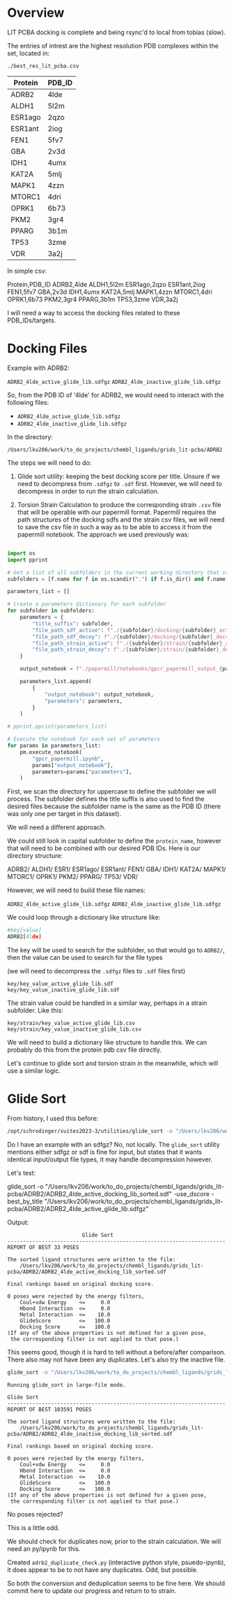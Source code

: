 # Overview 

LIT PCBA docking is complete and being rsync'd to local from tobias (slow). 

The entries of intrest are the highest resolution PDB complexes within the set, located in: 

`./best_res_lit_pcba.csv` 

| Protein  | PDB_ID |
|----------|--------|
| ADRB2    | 4lde   |
| ALDH1    | 5l2m   |
| ESR1ago  | 2qzo   |
| ESR1ant  | 2iog   |
| FEN1     | 5fv7   |
| GBA      | 2v3d   |
| IDH1     | 4umx   |
| KAT2A    | 5mlj   |
| MAPK1    | 4zzn   |
| MTORC1   | 4dri   |
| OPRK1    | 6b73   |
| PKM2     | 3gr4   |
| PPARG    | 3b1m   |
| TP53     | 3zme   |
| VDR      | 3a2j   |

In simple csv: 

Protein,PDB_ID
ADRB2,4lde
ALDH1,5l2m
ESR1ago,2qzo
ESR1ant,2iog
FEN1,5fv7
GBA,2v3d
IDH1,4umx
KAT2A,5mlj
MAPK1,4zzn
MTORC1,4dri
OPRK1,6b73
PKM2,3gr4
PPARG,3b1m
TP53,3zme
VDR,3a2j

I will need a way to access the docking files related to these PDB_IDs/targets. 

# Docking Files 

Example with ADRB2: 

`ADRB2_4lde_active_glide_lib.sdfgz`
`ADRB2_4lde_inactive_glide_lib.sdfgz`

So, from the PDB ID of '4lde' for ADRB2, we would need to interact with the following files: 
- `ADRB2_4lde_active_glide_lib.sdfgz`
- `ADRB2_4lde_inactive_glide_lib.sdfgz`

In the directory: 

`/Users/lkv206/work/to_do_projects/chembl_ligands/grids_lit-pcba/ADRB2`

The steps we will need to do: 

1. Glide sort utility: keeping the best docking score per title. Unsure if we need to decompress from `.sdfgz` to `.sdf` first. However, we will need to decompress in order to run the strain calculation. 

2. Torsion Strain Calculation to produce the corresponding strain `.csv` file that will be operable with our papermill format. Papermill requires the path structures of the docking sdfs and the strain csv files, we will need to save the csv file in such a way as to be able to access it from the papermill notebook. The approach we used previously was: 

```py

import os
import pprint

# Get a list of all subfolders in the current working directory that start with a capital letter
subfolders = [f.name for f in os.scandir(".") if f.is_dir() and f.name[0].isupper()]

parameters_list = []

# Create a parameters dictionary for each subfolder
for subfolder in subfolders:
    parameters = {
        "title_suffix": subfolder,
        "file_path_sdf_active": f"./{subfolder}/docking/{subfolder}_active_docking_lib_sorted.sdf",
        "file_path_sdf_decoy": f"./{subfolder}/docking/{subfolder}_decoy_docking_lib_sorted.sdf",
        "file_path_strain_active": f"./{subfolder}/strain/{subfolder}_active_docking_lib_sorted.csv",
        "file_path_strain_decoy": f"./{subfolder}/strain/{subfolder}_decoy_docking_lib_sorted.csv",
    }

    output_notebook = f"./papermill/notebooks/gpcr_papermill_output_{parameters['title_suffix']}.ipynb"

    parameters_list.append(
        {
            "output_notebook": output_notebook,
            "parameters": parameters,
        }
    )

# pprint.pprint(parameters_list)

# Execute the notebook for each set of parameters
for params in parameters_list:
    pm.execute_notebook(
        "gpcr_papermill.ipynb",
        params["output_notebook"],
        parameters=params["parameters"],
    )

```

First, we scan the directory for uppercase to define the subfolder we will process. The subfolder defines the title suffix is also used to find the desired files because the subfolder name is the same as the PDB ID (there was only one per target in this dataset). 

We will need a different approach.

We could still look in capital subfolder to define the `protein_name`, however that will need to be combined with our desired PDB IDs. Here is our directory structure: 

ADRB2/
ALDH1/
ESR1/
ESR1ago/
ESR1ant/
FEN1/
GBA/
IDH1/
KAT2A/
MAPK1/
MTORC1/
OPRK1/
PKM2/
PPARG/
TP53/
VDR/

However, we will need to build these file names: 

`ADRB2_4lde_active_glide_lib.sdfgz`
`ADRB2_4lde_inactive_glide_lib.sdfgz`

We could loop through a dictionary like structure like: 

```py
#key[value]
ADRB2[4lde]
```
The key will be used to search for the subfolder, so that would go to `ADRB2/`, then the value can be used to search for the file types 

(we will need to decompress the `.sdfgz` files to `.sdf` files first)

`key/key_value_active_glide_lib.sdf`
`key/key_value_inactive_glide_lib.sdf`

The strain value could be handled in a similar way, perhaps in a strain subfolder. Like this: 

`key/strain/key_value_active_glide_lib.csv`
`key/strain/key_value_inactive_glide_lib.csv`

We will need to build a dictionary like structure to handle this. We can probably do this from the protein pdb csv file directly. 

Let's continue to glide sort and torsion strain in the meanwhile, which will use a similar logic. 

# Glide Sort 

From history, I used this before: 

```sh
/opt/schrodinger/suites2023-3/utilities/glide_sort -o "/Users/lkv206/work/to_do_projects/chembl_ligands/GPCR-Bench-master/ADRB1/docking/ADRB1_active_docking_lib_sorted.sdf" -use_dscore -best_by_title "/Users/lkv206/work/to_do_projects/chembl_ligands/GPCR-Bench-master/ADRB1/docking/ADRB1_active_docking_lib.sdf"
```
Do I have an example with an sdfgz? No, not locally. The `glide_sort` utility mentions either sdfgz or sdf is fine for input, but states that it wants identical input/output file types, it may handle decompression however. 

Let's test: 

glide_sort -o "/Users/lkv206/work/to_do_projects/chembl_ligands/grids_lit-pcba/ADRB2/ADRB2_4lde_active_docking_lib_sorted.sdf" -use_dscore -best_by_title "/Users/lkv206/work/to_do_projects/chembl_ligands/grids_lit-pcba/ADRB2/ADRB2_4lde_active_glide_lib.sdfgz"

Output: 

```
                        Glide Sort                                  
----------------------------------------------------------------------
REPORT OF BEST 33 POSES

The sorted ligand structures were written to the file:
    /Users/lkv206/work/to_do_projects/chembl_ligands/grids_lit-pcba/ADRB2/ADRB2_4lde_active_docking_lib_sorted.sdf

Final rankings based on original docking score.

0 poses were rejected by the energy filters,
    Coul+vdw Energy    <=     0.0
    Hbond Interaction  <=     0.0
    Metal Interaction  <=    10.0
    GlideScore         <=   100.0
    Docking Score      <=   100.0
(If any of the above properties is not defined for a given pose,
 the corresponding filter is not applied to that pose.)
 ```

This seems good, though it is hard to tell without a before/after comparison. There also may not have been any duplicates. Let's also try the inactive file. 

```sh
glide_sort -o "/Users/lkv206/work/to_do_projects/chembl_ligands/grids_lit-pcba/ADRB2/ADRB2_4lde_inactive_docking_lib_sorted.sdf" -use_dscore -best_by_title "/Users/lkv206/work/to_do_projects/chembl_ligands/grids_lit-pcba/ADRB2/ADRB2_4lde_inactive_glide_lib.sdfgz"
```
```
Running glide_sort in large-file mode.

Glide Sort                                  
----------------------------------------------------------------------
REPORT OF BEST 103591 POSES

The sorted ligand structures were written to the file:
    /Users/lkv206/work/to_do_projects/chembl_ligands/grids_lit-pcba/ADRB2/ADRB2_4lde_inactive_docking_lib_sorted.sdf

Final rankings based on original docking score.

0 poses were rejected by the energy filters,
    Coul+vdw Energy    <=     0.0
    Hbond Interaction  <=     0.0
    Metal Interaction  <=    10.0
    GlideScore         <=   100.0
    Docking Score      <=   100.0
(If any of the above properties is not defined for a given pose,
 the corresponding filter is not applied to that pose.)

```
No poses rejected? 

This is a little odd. 

We should check for duplicates now, prior to the strain calculation. We will need an py/ipynb for this. 

Created `adrb2_duplicate_check.py` (interactive python style, psuedo-ipynb), it does appear to be to not have any duplicates. Odd, but possible. 

So both the conversion and deduplication seems to be fine here. We should commit here to update our progress and return to to strain. 